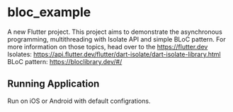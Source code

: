 # bloc_example

A new Flutter project.
This project aims to demonstrate the asynchronous programming, multithreading with Isolate API and simple BLoC pattern.
For more information on those topics, head over to the https://flutter.dev
Isolates: https://api.flutter.dev/flutter/dart-isolate/dart-isolate-library.html
BLoC pattern: https://bloclibrary.dev/#/

## Running Application

Run on iOS or Android with default configrations. 

